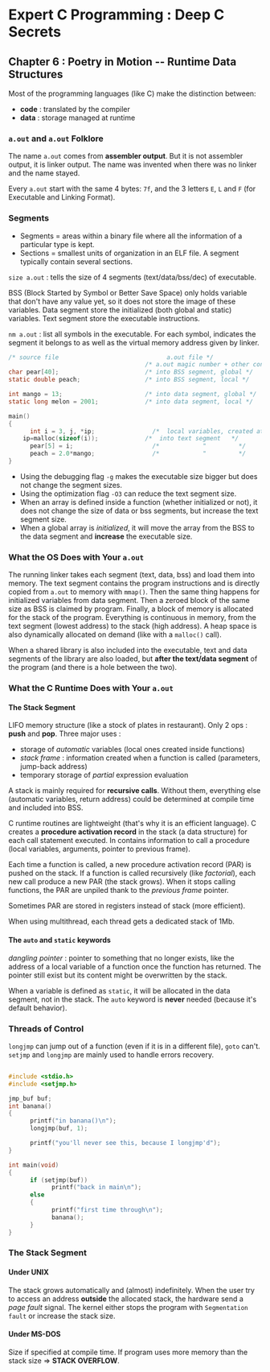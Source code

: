Expert C Programming : Deep C Secrets
=====================================

Chapter 6 : Poetry in Motion -- Runtime Data Structures
-------------------------------------------------------

Most of the programming languages (like C) make the distinction between:
  * **code** : translated by the compiler
  * **data** : storage managed at runtime

### `a.out` and `a.out` Folklore
The name `a.out` comes from **assembler output**. But it is not assembler
output, it is linker output. The name was invented when there was no linker and
the name stayed.

Every `a.out` start with the same 4 bytes: `7f`, and the 3 letters `E`, `L` and
`F` (for Executable and Linking Format).

### Segments
* Segments = areas within a binary file where all the information of a
  particular type is kept.
* Sections = smallest units of organization in an ELF file. A segment typically
  contain several sections.

`size a.out` : tells the size of 4 segments (text/data/bss/dec) of executable.

BSS (Block Started by Symbol or Better Save Space) only holds variable that
don't have any value yet, so it does not store the image of these variables.
Data segment store the initialized (both global and static) variables.
Text segment store the executable instructions.


`nm a.out` : list all symbols in the executable. For each symbol, indicates the
segment it belongs to as well as the virtual memory address given by linker.

```C
/* source file                              a.out file */
                                      /* a.out magic number + other content */
char pear[40];                        /* into BSS segment, global */
static double peach;                  /* into BSS segment, local */

int mango = 13;                       /* into data segment, global */
static long melon = 2001;             /* into data segment, local */

main()
{
	  int i = 3, j, *ip;                /*  local variables, created at runtime */
    ip=malloc(sizeof(i));             /*  into text segment   */
	  pear[5] = i;                      /*            "         */
	  peach = 2.0*mango;                /*            "         */
}
```

* Using the debugging flag `-g` makes the executable size bigger but does not
  change the segment sizes.
* Using the optimization flag `-O3` can reduce the text segment size.
* When an array is defined inside a function (whether initialized or not), it
  does not change the size of data or bss segments, but increase the text
  segment size.
* When a global array is *initialized*, it will move the array from the BSS to
  the data segment and **increase** the executable size.

### What the OS Does with Your `a.out`
The running linker takes each segment (text, data, bss) and load them into
memory. The text segment contains the program instructions and is directly
copied from `a.out` to memory with `mmap()`. Then the same thing happens for
initialized variables from data segment. Then a zeroed block of the same size as
BSS is claimed by program. Finally, a block of memory is allocated for the stack
of the program. Everything is continuous in memory, from the text segment
(lowest address) to the stack (high address). A heap space is also dynamically
allocated on demand (like with a `malloc()` call).

When a shared library is also included into the executable, text and data
segments of the library are also loaded, but **after the text/data segment** of
the program (and there is a hole between the two).

### What the C Runtime Does with Your `a.out`

#### The Stack Segment
LIFO memory structure (like a stock of plates in restaurant). Only 2 ops :
**push** and **pop**. Three major uses :
* storage of *automatic* variables (local ones created inside functions)
* *stack frame* : information created when a function is called (parameters,
  jump-back address)
* temporary storage of *partial* expression evaluation

A stack is mainly required for **recursive calls**. Without them, everything
else (automatic variables, return address) could be determined at compile time
and included into BSS.

C runtime routines are lightweight (that's why it is an efficient language). C
creates a **procedure activation record** in the stack (a data structure) for
each call statement executed. In contains information to call a procedure (local
variables, arguments, pointer to previous frame).

Each time a function is called, a new procedure activation record (PAR) is
pushed on the stack. If a function is called recursively (like *factorial*),
each new call produce a new PAR (the stack grows). When it stops calling
functions, the PAR are unpiled thank to the *previous frame* pointer.

Sometimes PAR are stored in registers instead of stack (more efficient).

When using multithread, each thread gets a dedicated stack of 1Mb.

#### The `auto` and `static` keywords
*dangling pointer* : pointer to something that no longer exists, like the
address of a local variable of a function once the function has returned. The
pointer still exist but its content might be overwritten by the stack.

When a variable is defined as `static`, it will be allocated in the data
segment, not in the stack. The `auto` keyword is **never** needed (because it's
default behavior).

### Threads of Control
`longjmp` can jump out of a function (even if it is in a different file), `goto`
can't. `setjmp` and `longjmp` are mainly used to handle errors recovery.

```C

#include <stdio.h>
#include <setjmp.h>

jmp_buf buf;
int banana()
{
	  printf("in banana()\n");
	  longjmp(buf, 1);

	  printf("you'll never see this, because I longjmp'd");
}

int main(void)
{
	  if (setjmp(buf))
		    printf("back in main\n");
	  else
	  {
		    printf("first time through\n");
		    banana();
	  }
}
```

### The Stack Segment
#### Under UNIX
The stack grows automatically and (almost) indefinitely. When the user try to
access an address **outside** the allocated stack, the hardware send a *page
fault* signal. The kernel either stops the program with `Segmentation fault` or
increase the stack size.

#### Under MS-DOS
Size if specified at compile time. If program uses more memory than the stack
size => **STACK OVERFLOW**.
